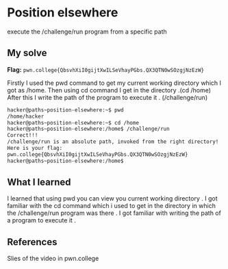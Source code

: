 # Position elsewhere
execute the /challenge/run program from a specific path

## My solve
**Flag:** `pwn.college{QbsvhXiI0gijtXwILSeVhayPGbs.QX3QTN0wSOzgjNzEzW}`

Firstly I used the pwd command to get my current working directory which I got as /home.
Then using cd command I get in the directory .(cd /home)
After this I write the path of the program to execute it . (/challenge/run)

```bash
hacker@paths~position-elsewhere:~$ pwd
/home/hacker
hacker@paths~position-elsewhere:~$ cd /home
hacker@paths~position-elsewhere:/home$ /challenge/run
Correct!!!
/challenge/run is an absolute path, invoked from the right directory!
Here is your flag:
pwn.college{QbsvhXiI0gijtXwILSeVhayPGbs.QX3QTN0wSOzgjNzEzW}
hacker@paths~position-elsewhere:/home$

```

## What I learned
I learned that using pwd you can view you current working directory .
I got familiar with the cd command which i used to get in the directory in which the /challenge/run program was there . 
I got familiar with writing the path of a program to execute it .
## References 
Slies of the video in pwn.college
